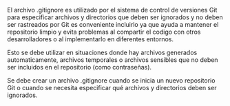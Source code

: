
El archivo .gitignore es utilizado por el sistema de control de versiones Git para especificar archivos y directorios que deben ser ignorados y no deben ser rastreados por Git
es conveniente incluirlo ya que ayuda a mantener el repositorio limpio y evita problemas al compartir el codigo con otros desarrolladores o al implementarlo en diferentes entornos. 

 Esto se debe utilizar en situaciones donde hay archivos generados automaticamente, archivos temporales o archivos sensibles que no deben ser incluidos en el repositorio (como contraseñas).

Se debe crear un archivo .gitignore cuando se inicia un nuevo repositorio Git o cuando se necesita especificar qué archivos y directorios deben ser ignorados.
